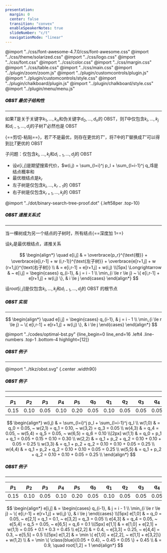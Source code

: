 ```yaml
---
presentation:
  margin: 0
  center: false
  transition: "convex"
  enableSpeakerNotes: true
  slideNumber: "c/t"
  navigationMode: "linear"
---
```


@import "../css/font-awesome-4.7.0/css/font-awesome.css"
@import "../css/theme/solarized.css"
@import "../css/logo.css"
@import "../css/font.css"
@import "../css/color.css"
@import "../css/margin.css"
@import "../css/table.css"
@import "../css/main.css"
@import "../plugin/zoom/zoom.js"
@import "../plugin/customcontrols/plugin.js"
@import "../plugin/customcontrols/style.css"
@import "../plugin/chalkboard/plugin.js"
@import "../plugin/chalkboard/style.css"
@import "../plugin/menu/menu.js"

<!-- slide data-notes="" -->

##### <span style="font-weight:900">OBST</span> 最优子结构性

---

如果$T$是关于关键字$k_1, \ldots, k_n$和伪关键字$d_0, \ldots, d_n$的 OBST，则$T$中仅包含$k_i, \ldots, k_j$和$d_{i-1}, \ldots, d_j$的子树$T'$必然也是 OBST

<div class="top-1"></div>

{==剪切-粘贴==}，若$T'$不是最优，则存在更优的$T''$，将$T$中的$T'$替换成$T''$可以得到比$T$更优的 OBST

<div class="top2"></div>

子问题：仅包含$k_i, \ldots, k_j$和$d_{i-1}, \ldots, d_j$的 OBST

- 设$e[i,j]$是期望搜索代价，$w(i,j) = \sum_{l=i}^j p_l + \sum_{l=i-1}^j q_l$是结点概率和
- 最优根结点是$k_r$
- 左子树是仅包含$k_i, \ldots, k_{r-1}$的 OBST
- 右子树是仅包含$k_{r+1}, \ldots, k_j$的 OBST

@import "../dot/binary-search-tree-proof.dot" {.left58per .top-10}

<!-- slide vertical=true data-notes="" -->

##### <span style="font-weight:900">OBST</span> 递推关系式

---

当一棵树成为另一个结点的子树时，所有结点{==深度加 1==}

设$k_r$是最优根结点，递推关系

$$
\begin{align*}
    \quad e[i,j] & = \overbrace{p_r}^{\text{根}} + \overbrace{e[i,r-1] + w (i,r-1)}^{\text{左子树}} + \overbrace{e[r+1,j] + w (r+1,j)}^{\text{右子树}} \\
    & = e[i,r-1] + e[r+1,j] + w(i,j) \\[5px]
    \Longrightarrow & ~ e[i,j] = \begin{cases} q_{i-1}, & j = i - 1 \\ \min_{i \le r \le j} ~ \{ e[i,r-1] + e[r+1,j] + w(i,j) \}, & i \le j \end{cases}
\end{align*}
$$

设$root[i,j]$是仅包含$k_i, \ldots, k_j$和$d_{i-1}, \ldots, d_j$的 OBST 的根节点

<!-- slide vertical=true data-notes="" -->

##### <span style="font-weight:900">OBST</span> 实现

---

<div class="top2"></div>

$$
\begin{align*}
    \quad e[i,j] = \begin{cases} q_{i-1}, & j = i - 1 \\ \min_{i \le r \le j} ~ \{ e[i,r-1] + e[r+1,j] + w(i,j) \}, & i \le j \end{cases}
\end{align*}
$$

<div class="top-1"></div>

@import "../codes/optimal-bst.py" {line_begin=0 line_end=16 .left4 .line-numbers .top-1 .bottom-4 highlight=[12]}

<!-- slide data-notes="" -->

##### <span style="font-weight:900">OBST</span> 例子

---

@import "../tikz/obst.svg" {.center .width90}

<!-- slide vertical=true data-notes="" -->

##### <span style="font-weight:900">OBST</span> 例子

---

<div class="threelines left4 righta top-1 bottom0">

| $p_1$ | $p_2$ | $p_3$ | $p_4$ | $p_5$ | $q_0$ | $q_1$ | $q_2$ | $q_3$ | $q_4$ | $q_5$ |
| :---: | :---: | :---: | :---: | :---: | :---: | :---: | :---: | :---: | :---: | :---: |
| 0.15  | 0.10  | 0.05  | 0.10  | 0.20  | 0.05  | 0.10  | 0.05  | 0.05  | 0.05  | 0.10  |

</div>

$$
\begin{align*}
    w(i,j) & = \sum_{l=i}^j p_l + \sum_{l=i-1}^j q_l \\
    w(1,0) & = q_0 = 0.05, ~ w(2,1) = q_1 = 0.10, ~ w(3,2) = q_3 = 0.05 \\
    w(4,3) & = q_4 = 0.05, ~ w(5,4) = q_5 = 0.05, ~ w(6,5) = q_6 = 0.10 \\[2px]
    w(1,1) & = q_0 + p_1 + q_1 = 0.05 + 0.15 + 0.10 = 0.30 \\
    w(2,2) & = q_1 + p_2 + q_2 = 0.10 + 0.10 + 0.05 = 0.25 \\
    w(3,3) & = q_1 + p_2 + q_2 = 0.10 + 0.10 + 0.05 = 0.25 \\
    w(4,4) & = q_1 + p_2 + q_2 = 0.10 + 0.10 + 0.05 = 0.25 \\
    w(5,5) & = q_1 + p_2 + q_2 = 0.10 + 0.10 + 0.05 = 0.25 \\
\end{align*}
$$

<!-- slide vertical=true data-notes="" -->

##### <span style="font-weight:900">OBST</span> 例子

---

<div class="threelines left4 righta top-1 bottom0">

| $p_1$ | $p_2$ | $p_3$ | $p_4$ | $p_5$ | $q_0$ | $q_1$ | $q_2$ | $q_3$ | $q_4$ | $q_5$ |
| :---: | :---: | :---: | :---: | :---: | :---: | :---: | :---: | :---: | :---: | :---: |
| 0.15  | 0.10  | 0.05  | 0.10  | 0.20  | 0.05  | 0.10  | 0.05  | 0.05  | 0.05  | 0.10  |

</div>

$$
\begin{align*}
    e[i,j] & = \begin{cases} q_{i-1}, & j = i - 1 \\ \min_{i \le r \le j} ~ \{ e[i,r-1] + e[r+1,j] + w(i,j) \}, & i \le j \end{cases} \\[5px]
    e[1,0] & = q_0 = 0.05, ~ e[2,1] = q_1 = 0.1, ~ e[3,2] = q_3 = 0.05 \\
    e[4,3] & = q_4 = 0.05, ~ e[5,4] = q_5 = 0.05, ~ e[6,5] = q_6 = 0.1 \\[5px]
    e[1,1] & = e[1,0] + e[2,1] + w(1,1) = 0.05 + 0.1 + 0.3 = 0.45 \\
    e[2,2] & = 0.4, ~ e[3,3] = 0.25, ~ e[4,4] = 0.3, ~ e[5,5] = 0.5 \\[5px]
    e[1,2] & = \min \{ e[1,0] + e[2,2], ~ e[1,1] + e[3,2]\} + w(1,2) \\
    & = \min \{ \class{blue}{0.05 + 0.4}, ~ 0.45 + 0.05 \} + 0.45 \\
    & = 0.9, \quad root[1,2] = 1
\end{align*}
$$
